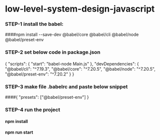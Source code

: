 # low-level-system-design-javascript

### STEP-1 install the babel:

####npm install --save-dev @babel/core @babel/cli @babel/node @babel/preset-env


### STEP-2 set below code in package.json

####
{
    "scripts": {
        "start": "babel-node Main.js"
    },
    "devDependencies": {
        "@babel/cli": "^7.19.3",
        "@babel/core": "^7.20.5",
        "@babel/node": "^7.20.5",
        "@babel/preset-env": "^7.20.2"
    }
}

### STEP-3 make file .babelrc and paste below snippet

####{
    "presets": ["@babel/preset-env"]
}


### STEP-4 run the project

#### npm install


#### npm run start
